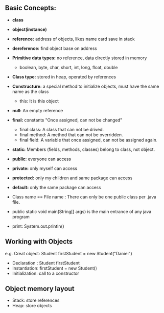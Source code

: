 ## Basic Concepts:
  - <b>class</b>
  - <b>object(instance)</b>
  - <b>reference:</b> address of objects, likes name card save in stack
  - <b>dereference:</b> find object base on address
  - <b>Primitive data types:</b> no reference, data directly stored in memory
    - boolean, byte, char, short, int, long, float, double
  - <b>Class type:</b> stored in heap, operated by references
  - <b>Constructure:</b> a special method to initialize objects, must have the same name as the class
    - this: It is this object
  - <b>null:</b> An empty reference
  - <b>final:</b> constants "Once assigned, can not be changed"
    - final class: A class that can not be drived.
    - final method: A method that can not be overridden.
    - final field: A variable that once assigned, can not be assigned again.
  - <b>static:</b> Members (fields, methods, classes) belong to class, not object.
  - <b>public:</b> everyone can access
  - <b>private:</b> only myself can access
  - <b>protected:</b> only my children and same package can access
  - <b>default:</b> only the same package can access
  
  - Class name == File name : There can only be one public class per .java file.
  - public static void main(String[] args) is the main entrance of any java program
  - print: System.out.println()
 
## Working with Objects
e.g.
Creat object: Student firstStudent = new Student("Daniel")
  - Declaration : Student firstStudent
  - Instantiation: firstStudent = new Student()
  - Initialization: call to a constructor
  
## Object memory layout
   - Stack: store references
   - Heap: store objects

